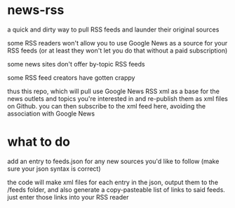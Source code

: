 # news-rss
a quick and dirty way to pull RSS feeds and launder their original sources

some RSS readers won't allow you to use Google News as a source for your RSS feeds (or at least they won't let you do that without a paid subscription)

some news sites don't offer by-topic RSS feeds

some RSS feed creators have gotten crappy

thus this repo, which will pull use Google News RSS xml as a base for the news outlets and topics you're interested in and re-publish them as xml files on Github.  you can then subscribe to the xml feed here, avoiding the association with Google News

# what to do
add an entry to feeds.json for any new sources you'd like to follow (make sure your json syntax is correct)

the code will make xml files for each entry in the json, output them to the /feeds folder, and also generate a copy-pasteable list of links to said feeds. just enter those links into your RSS reader
